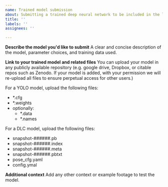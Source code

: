 ```yaml
---
name: Trained model submission
about: Submitting a trained deep neural network to be included in the list of plug-and-play models.
title: ''
labels: ''
assignees: ''

---
```


**Describe the model you'd like to submit**
A clear and concise description of the model, parameter choices, and training data used.

**Link to your trained model and related files**
You can upload your model in any publicly available repository 
(e.g. google drive, Dropbox, or citable repos such as Zenodo. If your model is added, with your permission we will
re-upload all files to ensure perpetual access for other users.)

For a YOLO model, upload the following files:
- *.cfg
- *.weights
- optionally:
  - *.data
  - *.names

For a DLC model, upload the following files:
- snapshot-######.pb
- snapshot-######.index
- snapshot-######.meta
- snapshot-######.pbtxt
- pose_cfg.yaml
- config.ymal

**Additional context**
Add any other context or example footage to test the model.

